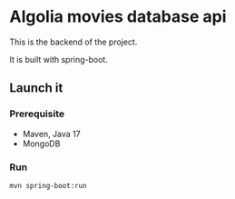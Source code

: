# Algolia movies database api

This is the backend of the project.

It is built with spring-boot.

## Launch it

### Prerequisite

- Maven, Java 17
- MongoDB

### Run

`mvn spring-boot:run`
